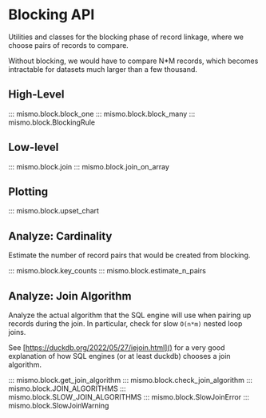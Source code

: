 # Blocking API
Utilities and classes for the blocking phase of record linkage, where
we choose pairs of records to compare.

Without blocking, we would have to compare N*M records, which
becomes intractable for datasets much larger than a few thousand.

## High-Level

::: mismo.block.block_one
::: mismo.block.block_many
::: mismo.block.BlockingRule

## Low-level

::: mismo.block.join
::: mismo.block.join_on_array

## Plotting

::: mismo.block.upset_chart


## Analyze: Cardinality
Estimate the number of record pairs that would be created from blocking.

::: mismo.block.key_counts
::: mismo.block.estimate_n_pairs


## Analyze: Join Algorithm
Analyze the actual algorithm that the SQL engine will use when
pairing up records during the join.
In particular, check for slow `O(n*m)` nested loop joins.

See [https://duckdb.org/2022/05/27/iejoin.html]() for a very good
explanation of how SQL engines (or at least duckdb) chooses
a join algorithm.

::: mismo.block.get_join_algorithm
::: mismo.block.check_join_algorithm
::: mismo.block.JOIN_ALGORITHMS
::: mismo.block.SLOW_JOIN_ALGORITHMS
::: mismo.block.SlowJoinError
::: mismo.block.SlowJoinWarning
